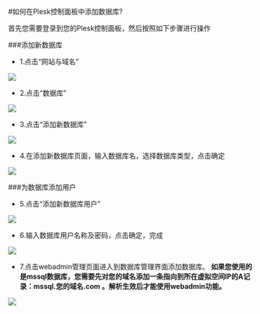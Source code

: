 <!-- --- tag: plesk 数据库 -->
<!-- --- title: 如何在Plesk控制面板中添加数据库? -->
#如何在Plesk控制面板中添加数据库?

首先您需要登录到您的Plesk控制面板，然后按照如下步骤进行操作

###添加新数据库

*  1.点击“网站与域名”

![](http://ww2.sinaimg.cn/large/a74ecc4cjw1dzc25vj25dj.jpg)

*  2.点击“数据库”

![](http://ww3.sinaimg.cn/large/a74ecc4cjw1e1hfjg0rxxj.jpg)

*  3.点击“添加新数据库”

![](http://ww4.sinaimg.cn/large/a74ecc4cjw1e1hg425sslj.jpg)

*  4.在添加新数据库页面，输入数据库名，选择数据库类型，点击确定

![](http://ww2.sinaimg.cn/large/a74e55b4jw1e1hgfgv87ij.jpg)

###为数据库添加用户

*  5.点击“添加新数据库用户”

![](http://ww3.sinaimg.cn/large/a74ecc4cjw1e1hgmmjkgtj.jpg)

*  6.输入数据库用户名称及密码，点击确定，完成

![](http://ww3.sinaimg.cn/large/a74eed94jw1e1hgosllc9j.jpg)

* 7.点击webadmin管理页面进入到数据库管理界面添加数据库。
**如果您使用的是mssql数据库，您需要先对您的域名添加一条指向到所在虚拟空间IP的A记录：mssql.您的域名.com 。解析生效后才能使用webadmin功能。**

![](http://i1.51hosting.com/2014-08-21_15_21_mssql12.png)


